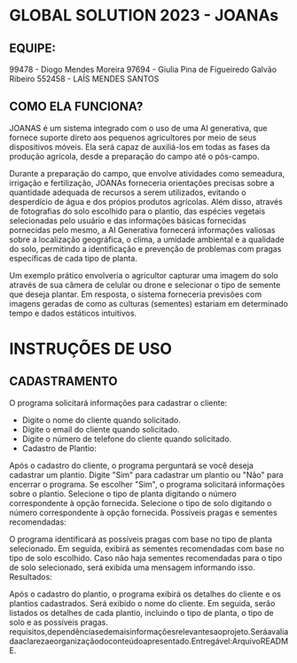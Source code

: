 # GLOBAL SOLUTION 2023 - JOANAs

## EQUIPE:
99478 - Diogo Mendes Moreira
97694 - Giulia Pina de Figueiredo Galvão Ribeiro
552458 - LAÍS MENDES SANTOS

## COMO ELA FUNCIONA?

JOANAS é um sistema integrado com o uso de uma AI generativa, que fornece suporte direto aos pequenos agricultores por meio de seus dispositivos móveis. Ela será capaz de auxiliá-los em todas as fases da produção agrícola, desde a preparação do campo até o pós-campo. 

Durante a preparação do campo, que envolve atividades como semeadura, irrigação e fertilização, JOANAs forneceria orientações precisas sobre a quantidade adequada de recursos a serem utilizados, evitando o desperdício de água e dos própios produtos agrícolas. Além disso, através de fotografias do solo escolhido para o plantio, das espécies vegetais selecionadas pelo usuário e das informações básicas fornecidas pornecidas pelo mesmo, a AI Generativa fornecerá informações valiosas sobre a localização geográfica, o clima, a umidade ambiental e a qualidade do solo, permitindo a identificação e prevenção de problemas com pragas específicas de cada tipo de planta.

Um exemplo prático envolveria o agricultor capturar uma imagem do solo através de sua câmera de celular ou drone e selecionar o tipo de semente que deseja plantar. Em resposta, o sistema forneceria previsões com imagens geradas de como as culturas (sementes) estariam em determinado tempo e dados estáticos intuitivos.

# INSTRUÇÕES DE USO

## CADASTRAMENTO

O programa solicitará informações para cadastrar o cliente:
- Digite o nome do cliente quando solicitado.
- Digite o email do cliente quando solicitado.
- Digite o número de telefone do cliente quando solicitado.
- Cadastro de Plantio:

Após o cadastro do cliente, o programa perguntará se você deseja cadastrar um plantio.
Digite "Sim" para cadastrar um plantio ou "Não" para encerrar o programa.
Se escolher "Sim", o programa solicitará informações sobre o plantio.
Selecione o tipo de planta digitando o número correspondente à opção fornecida.
Selecione o tipo de solo digitando o número correspondente à opção fornecida.
Possíveis pragas e sementes recomendadas:

O programa identificará as possíveis pragas com base no tipo de planta selecionado.
Em seguida, exibirá as sementes recomendadas com base no tipo de solo escolhido.
Caso não haja sementes recomendadas para o tipo de solo selecionado, será exibida uma mensagem informando isso.
Resultados:

Após o cadastro do plantio, o programa exibirá os detalhes do cliente e os plantios cadastrados.
Será exibido o nome do cliente.
Em seguida, serão listados os detalhes de cada plantio, incluindo o tipo de planta, o tipo de solo e as possíveis pragas.
requisitos,dependênciasedemaisinformaçõesrelevantesaoprojeto.Seráavaliadaaclarezaeorganizaçãodoconteúdoapresentado.Entregável:ArquivoREADME.